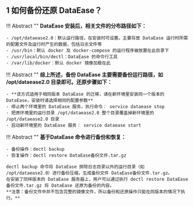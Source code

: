 ## 1 如何备份还原 DataEase？

!!! Abstract ""
    **DataEase 安装后，相关文件的分布路径如下：**

    - /opt/dataease2.0：默认运行路径，在安装时可设置。主要存放 DataEase 运行时所需的配置文件及运行时产生的数据，包括日志文件等
    - /usr/bin：默认 docker 及 docker-compose 的运行程序被放置在此目录下
    - /usr/local/bin/dectl：DataEase 的命令行工具
    - /var/lib/docker：默认 docker 镜像加载在此

!!! Abstract ""
    **综上所述，备份 DataEase 主要需要备份运行路径，如 /opt/dataease2.0 目录即可。还原步骤如下：**

    - **该方式适用于相同版本 DataEase 的迁移，请在新环境里安装同一个版本的 DataEase，安装时请选择相同的配置参数**
    - 停止两个环境里的 DataEase 服务，执行命令： service dataease stop
    - 把原环境里的运行目录 /opt/dataease2.0 整个目录覆盖掉新环境里的 /opt/dataease2.0 目录
    - 启动新环境里的 DataEase 服务： service dataease start

!!! Abstract ""
    **基于DataEase 命令进行备份和恢复：**

    - 备份操作：dectl backup
    - 恢复操作：dectl restore DataEase备份文件.tar.gz  

    dectl backup 命令将 DataEase 排除日志目录以外的运行目录（如 /opt/dataease2.0）进行备份压缩，生成备份文件 DataEase备份文件.tar.gz。   
    在安装了同样版本的 DataEase 服务器上，用户可以通过执行 dectl restore DataEase备份文件.tar.gz 将 DataEase 还原为备份的内容。   
    **注意：备份文件中并不包含完整的镜像文件，所以备份和还原操作只能在同版本的情况下执行。**
